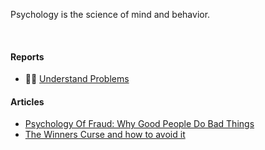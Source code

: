 Psychology is the science of mind and behavior.

<br>


#### Reports

- 👨‍🔬 [Understand Problems](https://gist.github.com/wolfram77/be1b0cec6825515057058fe1dde843c9)


#### Articles

- [Psychology Of Fraud: Why Good People Do Bad Things](https://gist.github.com/wolfram77/9bc8ce036680c93453909201724c336d)
- [The Winners Curse and how to avoid it](https://gist.github.com/wolfram77/869caee3bad069cc5b5b17ed27042d83)
